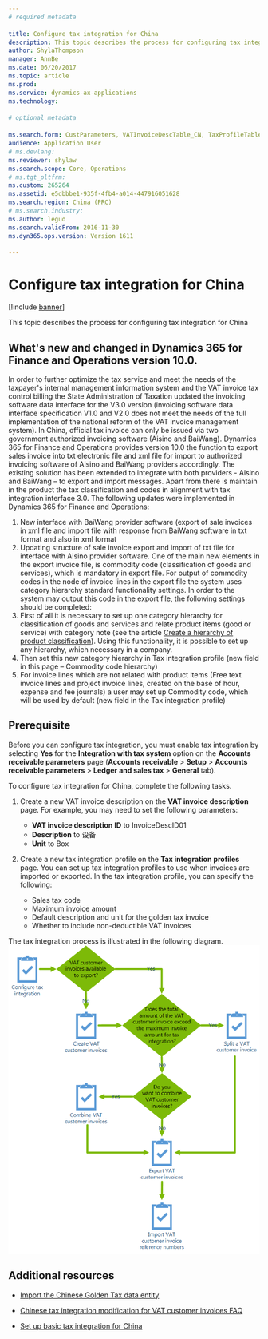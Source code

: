 ```yaml
---
# required metadata

title: Configure tax integration for China
description: This topic describes the process for configuring tax integration for China.
author: ShylaThompson
manager: AnnBe
ms.date: 06/20/2017
ms.topic: article
ms.prod: 
ms.service: dynamics-ax-applications
ms.technology: 

# optional metadata

ms.search.form: CustParameters, VATInvoiceDescTable_CN, TaxProfileTable_CN
audience: Application User
# ms.devlang: 
ms.reviewer: shylaw
ms.search.scope: Core, Operations
# ms.tgt_pltfrm: 
ms.custom: 265264
ms.assetid: e5dbbbe1-935f-4fb4-a014-447916051628
ms.search.region: China (PRC)
# ms.search.industry: 
ms.author: leguo
ms.search.validFrom: 2016-11-30
ms.dyn365.ops.version: Version 1611

---
```


# Configure tax integration for China

[!include [banner](../includes/banner.md)]

This topic describes the process for configuring tax integration for China 
## What's new and changed in Dynamics 365 for Finance and Operations version 10.0.
In order to further optimize the tax service and meet the needs of the taxpayer's internal management information system and the VAT invoice tax control billing the State Administration of Taxation updated  the invoicing software data interface for the V3.0 version (invoicing software data interface specification V1.0 and V2.0 does not meet the needs of the full implementation of the national reform of the VAT invoice management system). 
In China, official tax invoice can only be issued via two government authorized invoicing software (Aisino and BaiWang). 
Dynamics 365 for Finance and Operations provides version 10.0 the function to export sales invoice into txt electronic file and xml file for import to authorized invoicing software of Aisino and BaiWang providers accordingly. The existing solution has been extended to integrate with both providers - Aisino and BaiWang – to export and import messages. Apart from there is maintain in the product the tax classification and codes in alignment with tax integration interface 3.0.
The following updates were implemented in Dynamics 365 for Finance and Operations:
1.	New interface with BaiWang provider software (export of sale invoices in xml file and import file with response from BaiWang software in txt format and also in xml format
2.	Updating structure of sale invoice export and import of txt file for interface with Aisino provider software.
One of the main new elements in the export invoice file, is commodity code (classification of goods and services), which is mandatory in export file. For output of commodity codes in the node of invoice lines in the export file the system uses category hierarchy standard functionality settings. In order to the system may output this code in the export file, the following settings should be completed:
1.	First of all it is necessary to set up one category hierarchy for classification of goods and services and relate product items (good or service) with category note (see the article [Create a hierarchy of product classification](https://emea01.safelinks.protection.outlook.com/?url=https%3A%2F%2Fdocs.microsoft.com%2Fen-us%2Fdynamics365%2Funified-operations%2Fsupply-chain%2Fpim%2Ftasks%2Fcreate-hierarchy-product-classification&data=02%7C01%7Cv-oloski%40microsoft.com%7C57775aeaf8344fe8c46b08d6809a22d4%7C72f988bf86f141af91ab2d7cd011db47%7C1%7C0%7C636837796906771919&sdata=IuDk5ms0xSQvCCESzlz3gAMOjClEsPyuGL29M5iNows%3D&reserved=0)). Using this functionality, it is possible to set up any hierarchy, which necessary in a company.
2.	Then set this new category hierarchy in Tax integration profile (new field in this page – Commodity code hierarchy)
3.	For invoice lines which are not related with product items (Free text invoice lines and project invoice lines, created on the base of hour, expense and fee journals) a user may set up Commodity code, which will be used by default (new field in the Tax integration profile) 

## Prerequisite
Before you can configure tax integration, you must enable tax integration by selecting **Yes** for the **Integration with tax system** option on the **Accounts receivable parameters** page (**Accounts receivable** > **Setup** > **Accounts receivable parameters** > **Ledger and sales tax** > **General** tab).

To configure tax integration for China, complete the following tasks.

1.  Create a new VAT invoice description on the **VAT invoice description** page. For example, you may need to set  the following parameters:
    -   **VAT invoice description ID** to InvoiceDescID01
    -   **Description** to 设备
    -   **Unit** to Box

2.  Create a new tax integration profile on the **Tax integration profiles** page. You can set up tax integration profiles to use when invoices are imported or exported. In the tax integration profile, you can specify the following:
    -   Sales tax code
    -   Maximum invoice amount
    -   Default description and unit for the golden tax invoice
    -   Whether to include non-deductible VAT invoices

The tax integration process is illustrated in the following diagram.
[![IC666469](./media/ic666469.gif)](./media/ic666469.gif)

## Additional resources

- [Import the Chinese Golden Tax data entity](apac-chn-import-golden-tax-data-entity.md)

- [Chinese tax integration modification for VAT customer invoices FAQ](apac-chn-tax-integration-vat-customer-invoices.md)

- [Set up basic tax integration for China](./tasks/set-up-basic-tax-integration-profile-china.md)


